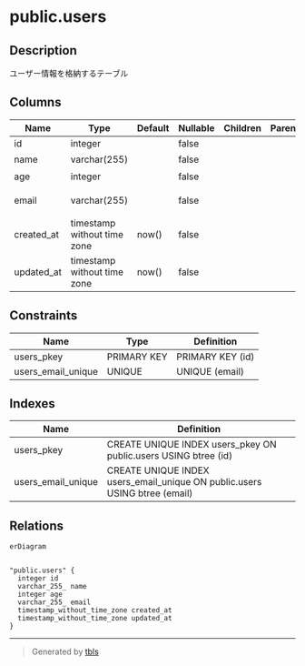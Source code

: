 # public.users

## Description

ユーザー情報を格納するテーブル

## Columns

| Name | Type | Default | Nullable | Children | Parents | Comment |
| ---- | ---- | ------- | -------- | -------- | ------- | ------- |
| id | integer |  | false |  |  |  |
| name | varchar(255) |  | false |  |  | 名前 |
| age | integer |  | false |  |  | 年齢 |
| email | varchar(255) |  | false |  |  | メールアドレス |
| created_at | timestamp without time zone | now() | false |  |  |  |
| updated_at | timestamp without time zone | now() | false |  |  |  |

## Constraints

| Name | Type | Definition |
| ---- | ---- | ---------- |
| users_pkey | PRIMARY KEY | PRIMARY KEY (id) |
| users_email_unique | UNIQUE | UNIQUE (email) |

## Indexes

| Name | Definition |
| ---- | ---------- |
| users_pkey | CREATE UNIQUE INDEX users_pkey ON public.users USING btree (id) |
| users_email_unique | CREATE UNIQUE INDEX users_email_unique ON public.users USING btree (email) |

## Relations

```mermaid
erDiagram


"public.users" {
  integer id
  varchar_255_ name
  integer age
  varchar_255_ email
  timestamp_without_time_zone created_at
  timestamp_without_time_zone updated_at
}
```

---

> Generated by [tbls](https://github.com/k1LoW/tbls)
